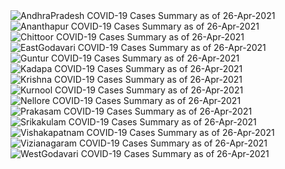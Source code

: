 
<img src="https://deepuhub.github.io/COVID-19/GraphsGenerated/26-Apr-2021/Last24Hrs_AndhraPradesh_26-Apr-2021.jpg" alt="AndhraPradesh COVID-19 Cases Summary as of 26-Apr-2021">
 <br>
<img src="https://deepuhub.github.io/COVID-19/GraphsGenerated/26-Apr-2021/Last24Hrs_Ananthapur_26-Apr-2021.jpg" alt="Ananthapur COVID-19 Cases Summary as of 26-Apr-2021">
 <br>
<img src="https://deepuhub.github.io/COVID-19/GraphsGenerated/26-Apr-2021/Last24Hrs_Chittoor_26-Apr-2021.jpg" alt="Chittoor COVID-19 Cases Summary as of 26-Apr-2021">
 <br>
<img src="https://deepuhub.github.io/COVID-19/GraphsGenerated/26-Apr-2021/Last24Hrs_EastGodavari_26-Apr-2021.jpg" alt="EastGodavari COVID-19 Cases Summary as of 26-Apr-2021">
 <br>
<img src="https://deepuhub.github.io/COVID-19/GraphsGenerated/26-Apr-2021/Last24Hrs_Guntur_26-Apr-2021.jpg" alt="Guntur COVID-19 Cases Summary as of 26-Apr-2021">
 <br>
<img src="https://deepuhub.github.io/COVID-19/GraphsGenerated/26-Apr-2021/Last24Hrs_Kadapa_26-Apr-2021.jpg" alt="Kadapa COVID-19 Cases Summary as of 26-Apr-2021">
 <br>
<img src="https://deepuhub.github.io/COVID-19/GraphsGenerated/26-Apr-2021/Last24Hrs_Krishna_26-Apr-2021.jpg" alt="Krishna COVID-19 Cases Summary as of 26-Apr-2021">
 <br>
<img src="https://deepuhub.github.io/COVID-19/GraphsGenerated/26-Apr-2021/Last24Hrs_Kurnool_26-Apr-2021.jpg" alt="Kurnool COVID-19 Cases Summary as of 26-Apr-2021">
 <br>
<img src="https://deepuhub.github.io/COVID-19/GraphsGenerated/26-Apr-2021/Last24Hrs_Nellore_26-Apr-2021.jpg" alt="Nellore COVID-19 Cases Summary as of 26-Apr-2021">
 <br>
<img src="https://deepuhub.github.io/COVID-19/GraphsGenerated/26-Apr-2021/Last24Hrs_Prakasam_26-Apr-2021.jpg" alt="Prakasam COVID-19 Cases Summary as of 26-Apr-2021">
 <br>
<img src="https://deepuhub.github.io/COVID-19/GraphsGenerated/26-Apr-2021/Last24Hrs_Srikakulam_26-Apr-2021.jpg" alt="Srikakulam COVID-19 Cases Summary as of 26-Apr-2021">
 <br>
<img src="https://deepuhub.github.io/COVID-19/GraphsGenerated/26-Apr-2021/Last24Hrs_Vishakapatnam_26-Apr-2021.jpg" alt="Vishakapatnam COVID-19 Cases Summary as of 26-Apr-2021">
 <br>
<img src="https://deepuhub.github.io/COVID-19/GraphsGenerated/26-Apr-2021/Last24Hrs_Vizianagaram_26-Apr-2021.jpg" alt="Vizianagaram COVID-19 Cases Summary as of 26-Apr-2021">
 <br>
<img src="https://deepuhub.github.io/COVID-19/GraphsGenerated/26-Apr-2021/Last24Hrs_WestGodavari_26-Apr-2021.jpg" alt="WestGodavari COVID-19 Cases Summary as of 26-Apr-2021">
 <br> 